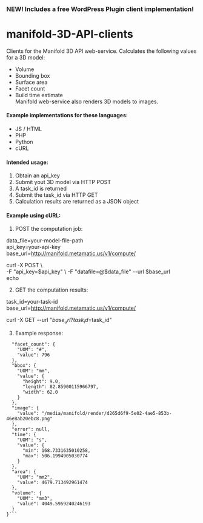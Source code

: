 ### NEW! Includes a free WordPress Plugin client implementation!

# manifold-3D-API-clients
Clients for the Manifold 3D API web-service. Calculates the following values for a 3D model:
* Volume
* Bounding box
* Surface area
* Facet count
* Build time estimate  
Manifold web-service also renders 3D models to images.  


#### Example implementations for these languages:  
* JS / HTML
* PHP
* Python
* cURL


#### Intended usage:  
1. Obtain an api_key  
2. Submit yout 3D model via HTTP POST  
3. A task_id is returned  
4. Submit the task_id via HTTP GET  
5. Calculation results are returned as a JSON object  

#### Example using cURL:  

1. POST the computation job:  

  data_file=your-model-file-path  
  api_key=your-api-key  
  base_url=http://manifold.metamatic.us/v1/compute/  

  curl -X POST \  
    -F "api_key=$api_key" \  
    -F "datafile=@$data_file" --url $base_url  
  echo  

2. GET the computation results:  

  task_id=your-task-id  
  base_url=http://manifold.metamatic.us/v1/compute/  
  
  curl -X GET --url "$base_url?task_id=$task_id"  

3. Example response:
  ```{
    "facet_count": {
      "UOM": "#",
      "value": 796
    },
    "bbox": {
      "UOM": "mm",
      "value": {
        "height": 9.0,
        "length": 82.85900115966797,
        "width": 62.0
      }
    },
    "image": {
      "value": "/media/manifold/render/d265d6f9-5e02-4ae5-853b-46e8ab20ebc8.png"
    },
    "error": null,
    "time": {
      "UOM": "s",
      "value": {
        "min": 168.7331635010258,
        "max": 506.1994905030774
      }
    },
    "area": {
      "UOM": "mm2",
      "value": 4679.713492961474
    },
    "volume": {
      "UOM": "mm3",
      "value": 4049.5959240246193
    }
  }```
